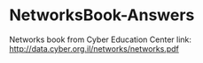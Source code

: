 # NetworksBook-Answers
Networks book from Cyber Education Center
link: http://data.cyber.org.il/networks/networks.pdf
